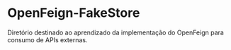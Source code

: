# OpenFeign-FakeStore
Diretório destinado ao aprendizado da implementação do OpenFeign para consumo de APIs externas.
